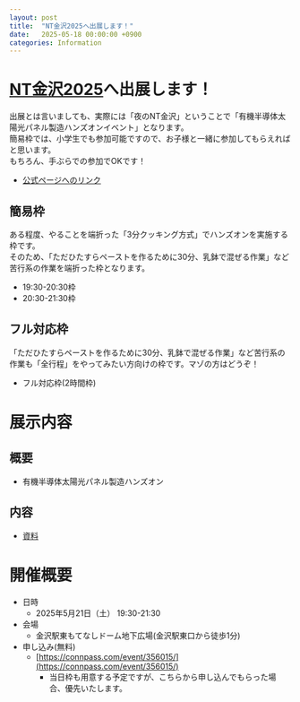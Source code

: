 ```yaml
---
layout: post
title:  "NT金沢2025へ出展します！"
date:   2025-05-18 00:00:00 +0900
categories: Information
---
```


# [NT金沢2025](https://wiki.nicotech.jp/nico_tech/?NT%E9%87%91%E6%B2%A22025#u274afe8)へ出展します！
出展とは言いましても、実際には「夜のNT金沢」ということで「有機半導体太陽光パネル製造ハンズオンイベント」となります。  
簡易枠では、小学生でも参加可能ですので、お子様と一緒に参加してもらえればと思います。  
もちろん、手ぶらでの参加でOKです！  

- [公式ページへのリンク](https://wiki.nicotech.jp/nico_tech/?NT%E9%87%91%E6%B2%A22025#u274afe8)


## 簡易枠
ある程度、やることを端折った「3分クッキング方式」でハンズオンを実施する枠です。  
そのため、「ただひたすらペーストを作るために30分、乳鉢で混ぜる作業」など苦行系の作業を端折った枠となります。  

- 19:30-20:30枠
- 20:30-21:30枠

## フル対応枠
「ただひたすらペーストを作るために30分、乳鉢で混ぜる作業」など苦行系の作業も「全行程」をやってみたい方向けの枠です。マゾの方はどうぞ！  

- フル対応枠(2時間枠)


# 展示内容
## 概要
- 有機半導体太陽光パネル製造ハンズオン
## 内容
- [資料](https://www.noritsuna.jp/download/Dye-sensitized_solar_cells.pdf)


# 開催概要
- 日時 
    - 2025年5月21日（土） 19:30-21:30  
- 会場 
    - 金沢駅東もてなしドーム地下広場(金沢駅東口から徒歩1分)
- 申し込み(無料)
    - [https://connpass.com/event/356015/](https://connpass.com/event/356015/)
        - 当日枠も用意する予定ですが、こちらから申し込んでもらった場合、優先いたします。
